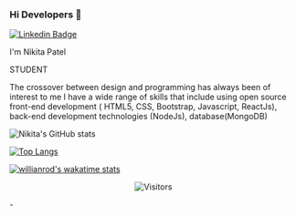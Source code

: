 ### Hi Developers 👋

[![Linkedin Badge](https://img.shields.io/badge/-NikitaPatel-blue?style=flat-square&logo=Linkedin&logoColor=white&link=https://https://www.linkedin.com/in/nikita-patel-82a7b2198/)](https://https://www.linkedin.com/in/nikita-patel-82a7b2198/)

I'm Nikita Patel


STUDENT


The crossover between design and programming has always been of interest to me
I have a wide range of skills that include  using open source front-end development ( HTML5, CSS, Bootstrap, Javascript, ReactJs), back-end development technologies (NodeJs), database(MongoDB)



![Nikita's GitHub stats](https://github-readme-stats.vercel.app/api?username=Nikki0830&count_private=true&show_icons=true&theme=dark)

[![Top Langs](https://github-readme-stats.vercel.app/api/top-langs/?username=Nikki0830&layout=compact&theme=dark)](https://github.com/Nikki0830/github-readme-stats)

[![willianrod's wakatime stats](https://github-readme-stats.vercel.app/api/wakatime?username=Nikki0830&theme=dark)](https://github.com/Nikki0830/github-readme-stats)

<p align=center>                           
  <img align=center  src="https://visitor-badge.laobi.icu/badge?page_id=Nikki0830.Nikki0830" alt="Visitors">                     
</p>
-
